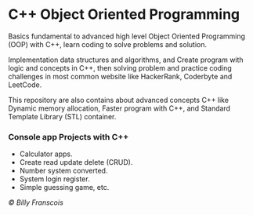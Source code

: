 # C++ Object Oriented Programming

Basics fundamental to advanced high level Object Oriented Programming (OOP) with C++, learn coding to solve problems and solution.

Implementation data structures and algorithms, and Create program with logic and concepts in C++, then solving problem and practice coding challenges in most common website like HackerRank, Coderbyte and LeetCode.

This repository are also contains about advanced concepts C++ like Dynamic memory allocation, Faster program with C++, and Standard Template Library (STL) container.

### Console app Projects with C++

- Calculator apps.
- Create read update delete (CRUD).
- Number system converted.
- System login register.
- Simple guessing game, etc.

<i> © Billy Franscois </i>